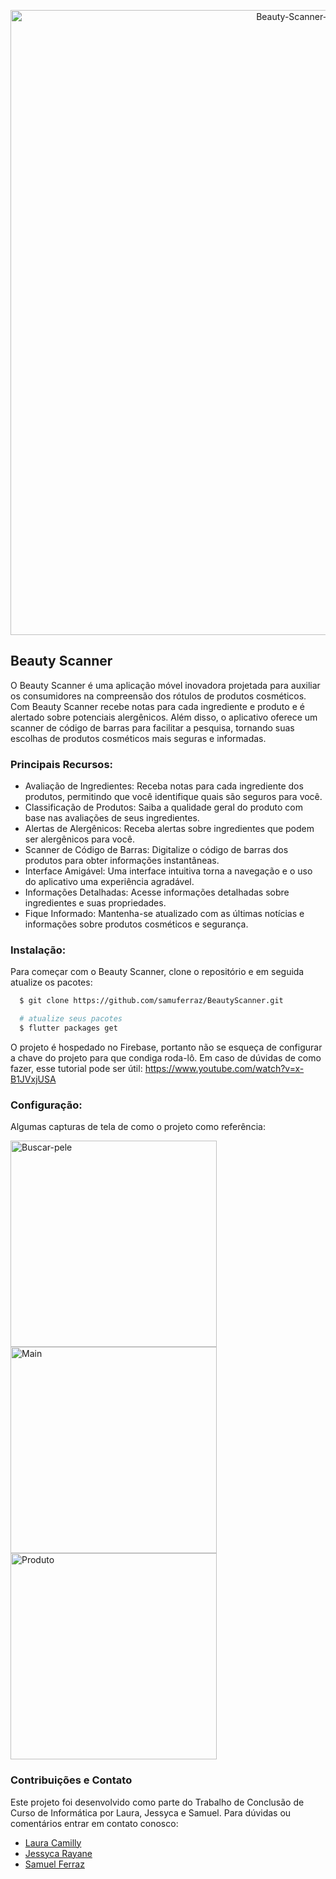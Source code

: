 <p align="center">
  <a href="https://ibb.co/6rdMfLS"><img src="https://i.ibb.co/S5Lj9Gg/Beauty-Scanner-Apresenta-o-final.jpg" alt="Beauty-Scanner-Apresenta-o-final" border="0" width="1000"></a>
</p>

## Beauty Scanner

O Beauty Scanner é uma aplicação móvel inovadora projetada para auxiliar os consumidores na compreensão dos rótulos de produtos cosméticos. Com Beauty Scanner recebe notas para cada ingrediente e produto e é alertado sobre potenciais alergênicos. Além disso, o aplicativo oferece um scanner de código de barras para facilitar a pesquisa, tornando suas escolhas de produtos cosméticos mais seguras e informadas.

### Principais Recursos:

- Avaliação de Ingredientes: Receba notas para cada ingrediente dos produtos, permitindo que você identifique quais são seguros para você.
- Classificação de Produtos: Saiba a qualidade geral do produto com base nas avaliações de seus ingredientes.
- Alertas de Alergênicos: Receba alertas sobre ingredientes que podem ser alergênicos para você.
- Scanner de Código de Barras: Digitalize o código de barras dos produtos para obter informações instantâneas.
- Interface Amigável: Uma interface intuitiva torna a navegação e o uso do aplicativo uma experiência agradável.
- Informações Detalhadas: Acesse informações detalhadas sobre ingredientes e suas propriedades.
- Fique Informado: Mantenha-se atualizado com as últimas notícias e informações sobre produtos cosméticos e segurança.

### Instalação:

Para começar com o Beauty Scanner, clone o repositório e em seguida atualize os pacotes:

``` bash
  $ git clone https://github.com/samuferraz/BeautyScanner.git

  # atualize seus pacotes
  $ flutter packages get
```

O projeto é hospedado no Firebase, portanto não se esqueça de configurar a chave do projeto para que condiga roda-lô.
Em caso de dúvidas de como fazer, esse tutorial pode ser útil:
https://www.youtube.com/watch?v=x-B1JVxjUSA


### Configuração:

Algumas capturas de tela de como o projeto como referência:

<a href="https://ibb.co/tYGdmLb"><img src="https://i.ibb.co/h26q7YK/Buscar-pele.jpg" alt="Buscar-pele" border="0" width="330"></a>
<a href="https://ibb.co/LRKYkCb"><img src="https://i.ibb.co/B3kczgd/Main.jpg" alt="Main" border="0" width="330"></a>
<a href="https://ibb.co/yyCqMkX"><img src="https://i.ibb.co/xjb6cgD/Produto.jpg" alt="Produto" border="0" width="330"></a>

### Contribuições e Contato

Este projeto foi desenvolvido como parte do Trabalho de Conclusão de Curso de Informática por Laura, Jessyca e Samuel. Para dúvidas ou comentários entrar em contato conosco:
- [Laura Camilly](https://www.linkedin.com/in/laura-camilly-strada-dos-santos/)
- [Jessyca Rayane](https://www.linkedin.com/in//)
- [Samuel Ferraz](https://www.linkedin.com/in/samuel-ferraz-2a4b30290/)
